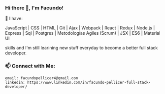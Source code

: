 ### Hi there 👋, I'm Facundo!

🌱 I have:

JavaScript | CSS | HTML | Git | Ajax | Webpack | React | Redux | Node.js | Express | Sql | Postgres
| Metodologías Agiles (Scrum) | JSX | ES6 | Material UI

skills and I'm still learining new stuff everyday to become a better full stack developer.

### 📫 Connect with Me:

    email: facundopellicer4@gmail.com
    linkedin: https://www.linkedin.com/in/facundo-pellicer-full-stack-developer/

<!-- - ⚡ Fun fact:  -->
